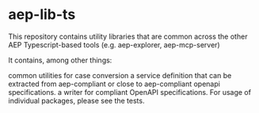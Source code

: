 # aep-lib-ts

This repository contains utility libraries that are common across the other AEP Typescript-based tools (e.g. aep-explorer, aep-mcp-server)

It contains, among other things:

common utilities for case conversion
a service definition that can be extracted from aep-compliant or close to aep-compliant openapi specifications.
a writer for compliant OpenAPI specifications.
For usage of individual packages, please see the tests.
